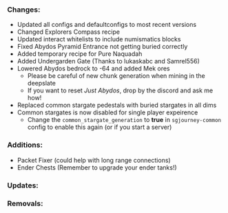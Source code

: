 ### Changes:
- Updated all configs and defaultconfigs to most recent versions
- Changed Explorers Compass recipe
- Updated interact whitelists to include numismatics blocks
- Fixed Abydos Pyramid Entrance not getting buried correctly
- Added temporary recipe for Pure Naquadah
- Added Undergarden Gate (Thanks to lukaskabc and Samrel556)
- Lowered Abydos bedrock to -64 and added Mek ores
  - Please be careful of new chunk generation when mining in the deepslate
  - If you want to reset *Just Abydos*, drop by the discord and ask me how!
- Replaced common stargate pedestals with buried stargates in all dims
- Common stargates is now disabled for single player expeirence
  - Change the `common_stargate_generation` to **true** in `sgjourney-common` config to enable this again (or if you start a server)

### Additions:
- Packet Fixer (could help with long range connections)
- Ender Chests (Remember to upgrade your ender tanks!)

### Updates:

### Removals:
